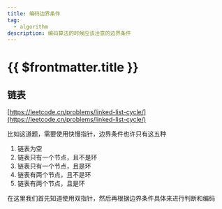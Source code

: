 ```yaml
---
title: 编码边界条件
tag:
  - algorithm
description: 编码算法的时候应该注意的边界条件
---
```


# {{ $frontmatter.title }}

## 链表

[https://leetcode.cn/problems/linked-list-cycle/](https://leetcode.cn/problems/linked-list-cycle/)

比如这道题，需要使用快慢指针，边界条件也许只有这五种

1. 链表为空
2. 链表只有一个节点，且不是环
3. 链表只有一个节点，且是环
4. 链表有两个节点，且不是环
5. 链表有两个节点，且是环

在这里我们首先知道使用双指针，然后再根据边界条件具体来进行判断和编码
